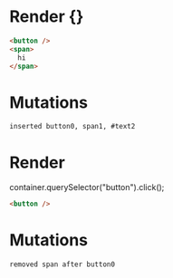 # Render {}
```html
<button />
<span>
  hi
</span>
```

# Mutations
```
inserted button0, span1, #text2
```


# Render 
container.querySelector("button").click();

```html
<button />
```

# Mutations
```
removed span after button0
```